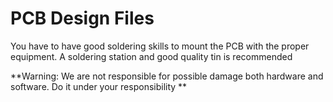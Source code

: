 # PCB Design Files
You have to have good soldering skills to mount the PCB with the proper equipment. A soldering station and good quality tin is recommended 

**Warning: We are not responsible for possible damage both hardware and software.
Do it under your responsibility **
